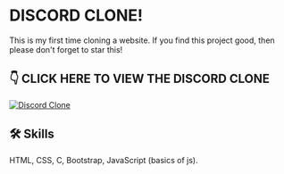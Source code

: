 
# DISCORD CLONE!

This is my first time cloning a website. If you find this project good, then please don't forget to star this!


## 👇 CLICK HERE TO VIEW THE DISCORD CLONE
[![Discord Clone](https://img.shields.io/badge/Discord_Clone-000?style=for-the-badge&logo=ko-fi&logoColor=white)](https://adnankhan2003.github.io/Discord-Clone-Project/)



## 🛠 Skills
HTML, CSS, C, Bootstrap, JavaScript (basics of js).

